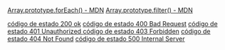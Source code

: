 <!-- LINKS BUENOS -->
[Array.prototype.forEach() - MDN](https://developer.mozilla.org/es/docs/Web/JavaScript/Reference/Global_Objects/Array/forEach)
[Array.prototype.filter() - MDN](https://developer.mozilla.org/es/docs/Web/JavaScript/Reference/Global_Objects/Array/filter)

<!-- LINKS ROTOS -->
[código de estado 200 ok](https://http.cat/200)
[código de estado 400 Bad Request](https://http.cat/400)
[código de estado 401 Unauthorized ](https://http.cat/401)
[código de estado 403 Forbidden](https://http.cat/403)
[código de estado 404 Not Found](https://http.cat/404)
[código de estado 500 Internal Server](https://http.cat/500)
